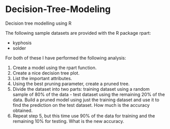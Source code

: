 # Decision-Tree-Modeling
Decision tree modelling using R

The following sample datasets are provided with the R package rpart:
- kyphosis
- solder

For both of these I have performed the following analysis:
1. Create a model using the rpart function.
2. Create a nice decision tree plot.
3. List the important attributes.
4. Using the best pruning parameter, create a pruned tree.
5. Divide the dataset into two parts:
training dataset using a random sample of 80% of the data - test dataset using the remaining 20% of the data.
Build a pruned model using just the training dataset and use it to find the prediction on the test dataset. How much is the accuracy obtained.
6. Repeat step 5, but this time use 90% of the data for training and the remaining 10% for testing. What is the new accuracy.

